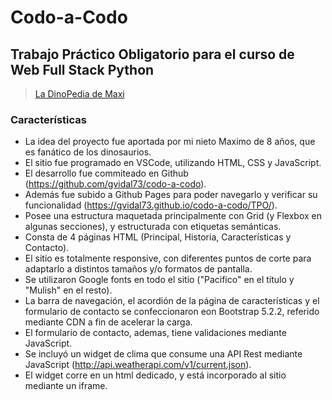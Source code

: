 # Codo-a-Codo
## Trabajo Práctico Obligatorio para el curso de Web Full Stack Python

> [La DinoPedia de Maxi](https://gvidal73.github.io/codo-a-codo/TPO/)

### Características
- La idea del proyecto fue aportada por mi nieto Maximo de 8 años, que es fanático de los dinosaurios.
- El sitio fue programado en VSCode, utilizando HTML, CSS y JavaScript.
- El desarrollo fue commiteado en Github (https://github.com/gvidal73/codo-a-codo).
- Además fue subido a Github Pages para poder navegarlo y verificar su funcionalidad (https://gvidal73.github.io/codo-a-codo/TPO/).
- Posee una estructura maquetada principalmente con Grid (y Flexbox en algunas secciones), y estructurada con etiquetas semánticas.
- Consta de 4 páginas HTML (Principal, Historia, Características y Contacto).
- El sitio es totalmente responsive, con diferentes puntos de corte para adaptarlo a distintos tamaños y/o formatos de pantalla.
- Se utilizaron Google fonts en todo el sitio ("Pacifico" en el título y "Mulish" en el resto).
- La barra de navegación, el acordión de la página de características y el formulario de contacto se confeccionaron eon Bootstrap 5.2.2, referido mediante CDN a fin de acelerar la carga.
- El formulario de contacto, ademas, tiene validaciones mediante JavaScript.
- Se incluyó un widget de clima que consume una API Rest mediante JavaScript (http://api.weatherapi.com/v1/current.json).
- El widget corre en un html dedicado, y está incorporado al sitio mediante un iframe.
